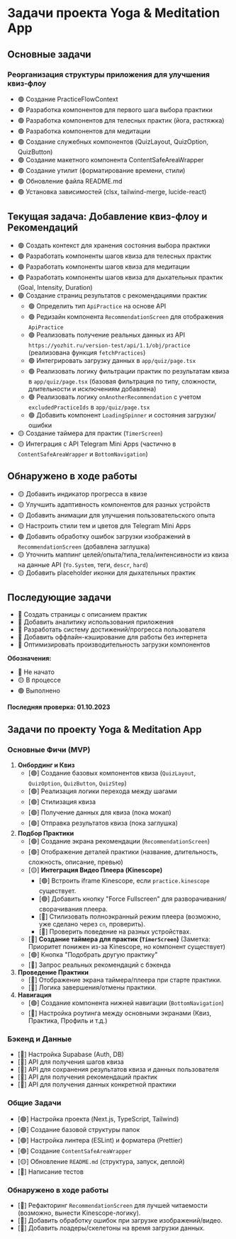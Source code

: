 # Задачи проекта Yoga & Meditation App

## Основные задачи

### Реорганизация структуры приложения для улучшения квиз-флоу
- 🟢 Создание PracticeFlowContext
- 🟢 Разработка компонентов для первого шага выбора практики
- 🟢 Разработка компонентов для телесных практик (йога, растяжка)
- 🟢 Разработка компонентов для медитации
- 🟢 Создание служебных компонентов (QuizLayout, QuizOption, QuizButton)
- 🟢 Создание макетного компонента ContentSafeAreaWrapper
- 🟢 Создание утилит (форматирование времени, стили)
- 🟢 Обновление файла README.md
- 🟢 Установка зависимостей (clsx, tailwind-merge, lucide-react)

## Текущая задача: Добавление квиз-флоу и Рекомендаций
- 🟢 Создать контекст для хранения состояния выбора практики
- 🟢 Разработать компоненты шагов квиза для телесных практик
- 🟢 Разработать компоненты шагов квиза для медитации
- 🟢 Разработать компоненты шагов квиза для дыхательных практик (Goal, Intensity, Duration)
- 🟢 Создание страниц результатов с рекомендациями практик
  - 🟢 Определить тип `ApiPractice` на основе API
  - 🟢 Редизайн компонента `RecommendationScreen` для отображения `ApiPractice`
  - 🟢 Реализовать получение реальных данных из API `https://yozhit.ru/version-test/api/1.1/obj/practice` (реализована функция `fetchPractices`)
  - 🟢 Интегрировать загрузку данных в `app/quiz/page.tsx`
  - 🟢 Реализовать логику фильтрации практик по результатам квиза в `app/quiz/page.tsx` (базовая фильтрация по типу, сложности, длительности и исключениям добавлена)
  - 🟢 Реализовать логику `onAnotherRecommendation` с учетом `excludedPracticeIds` в `app/quiz/page.tsx`
  - 🟢 Добавить компонент `LoadingSpinner` и состояния загрузки/ошибки
- 🟡 Создание таймера для практик (`TimerScreen`)
- 🟡 Интеграция с API Telegram Mini Apps (частично в `ContentSafeAreaWrapper` и `BottomNavigation`)

## Обнаружено в ходе работы
- 🟡 Добавить индикатор прогресса в квизе
- 🟡 Улучшить адаптивность компонентов для разных устройств
- 🟡 Добавить анимации для улучшения пользовательского опыта
- 🟡 Настроить стили тем и цветов для Telegram Mini Apps
- 🟢 Добавить обработку ошибок загрузки изображений в `RecommendationScreen` (добавлена заглушка)
- 🟡 Уточнить маппинг целей/опыта/типа_тела/интенсивности из квиза на данные API (`Yo.System`, теги, `descr`, `hard`)
- 🟡 Добавить placeholder иконки для дыхательных практик

## Последующие задачи
- 🔴 Создать страницы с описанием практик
- 🔴 Добавить аналитику использования приложения
- 🔴 Разработать систему достижений/прогресса пользователя
- 🔴 Добавить оффлайн-кэширование для работы без интернета
- 🔴 Оптимизировать производительность загрузки компонентов

**Обозначения:**
- 🔴 Не начато
- 🟡 В процессе
- 🟢 Выполнено

**Последняя проверка: 01.10.2023**

## Задачи по проекту Yoga & Meditation App

### Основные Фичи (MVP)

1.  **Онбординг и Квиз**
    *   [🟢] Создание базовых компонентов квиза (`QuizLayout`, `QuizOption`, `QuizButton`, `QuizStep`)
    *   [🟢] Реализация логики перехода между шагами
    *   [🟢] Стилизация квиза
    *   [🟢] Получение данных для квиза (пока мокап)
    *   [🟢] Отправка результатов квиза (пока заглушка)
2.  **Подбор Практики**
    *   [🟢] Создание экрана рекомендации (`RecommendationScreen`)
    *   [🟢] Отображение деталей практики (название, длительность, сложность, описание, превью)
    *   [🟡] **Интеграция Видео Плеера (Kinescope)**
        *   [🟢] Встроить iframe Kinescope, если `practice.kinescope` существует.
        *   [🟢] Добавить кнопку "Force Fullscreen" для разворачивания/сворачивания плеера.
        *   [🔴] Стилизовать полноэкранный режим плеера (возможно, уже сделано через `cn`, проверить).
        *   [🔴] Проверить поведение на разных устройствах.
    *   [🔴] **Создание таймера для практик (`TimerScreen`)** (Заметка: Приоритет понижен из-за Kinescope, но компонент существует)
    *   [🟢] Кнопка "Подобрать другую практику"
    *   [🔴] Запрос реальных рекомендаций с бэкенда
3.  **Проведение Практики**
    *   [🔴] Отображение экрана таймера/плеера при старте практики.
    *   [🔴] Логика завершения/отмены практики.
4.  **Навигация**
    *   [🟢] Создание компонента нижней навигации (`BottomNavigation`)
    *   [🔴] Настройка роутинга между основными экранами (Квиз, Практика, Профиль и т.д.)

### Бэкенд и Данные

*   [🔴] Настройка Supabase (Auth, DB)
*   [🔴] API для получения шагов квиза
*   [🔴] API для сохранения результатов квиза и данных пользователя
*   [🔴] API для получения рекомендаций практик
*   [🔴] API для получения данных конкретной практики

### Общие Задачи

*   [🟢] Настройка проекта (Next.js, TypeScript, Tailwind)
*   [🟢] Создание базовой структуры папок
*   [🟢] Настройка линтера (ESLint) и форматера (Prettier)
*   [🟢] Создание `ContentSafeAreaWrapper`
*   [🟡] Обновление `README.md` (структура, запуск, деплой)
*   [🔴] Написание тестов

### Обнаружено в ходе работы

*   [🔴] Рефакторинг `RecommendationScreen` для лучшей читаемости (возможно, вынести Kinescope-логику).
*   [🔴] Добавить обработку ошибок при загрузке изображений/видео.
*   [🔴] Добавить лоадеры/скелетоны на время загрузки данных. 